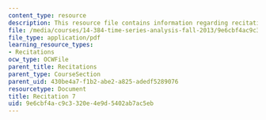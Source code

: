 ```yaml
---
content_type: resource
description: This resource file contains information regarding recitation 7.
file: /media/courses/14-384-time-series-analysis-fall-2013/9e6cbf4ac9c3320e4e9d5402ab7ac5eb_MIT14_384F13_rec7.pdf
file_type: application/pdf
learning_resource_types:
- Recitations
ocw_type: OCWFile
parent_title: Recitations
parent_type: CourseSection
parent_uid: 430be4a7-f1b2-abe2-a825-adedf5289076
resourcetype: Document
title: Recitation 7
uid: 9e6cbf4a-c9c3-320e-4e9d-5402ab7ac5eb
---
```

